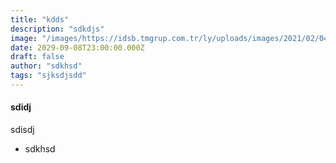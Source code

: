```yaml
---
title: "kdds"
description: "sdkdjs"
image: "/images/https://idsb.tmgrup.com.tr/ly/uploads/images/2021/02/04/90829.jpg"
date: 2029-09-08T23:00:00.000Z
draft: false
author: "sdkhsd"
tags: "sjksdjsdd"
---
```


#### sdidj

sdisdj



- sdkhsd